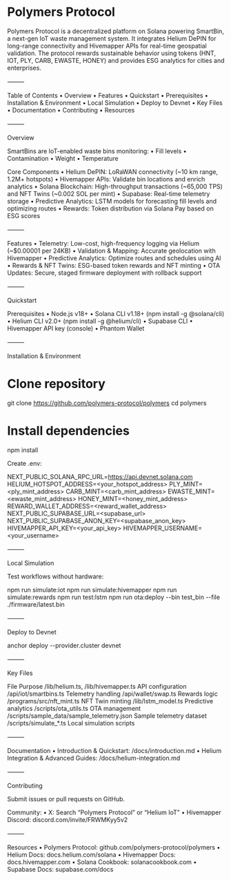 # Polymers Protocol

Polymers Protocol is a decentralized platform on Solana powering SmartBin, a next-gen IoT waste management system. It integrates Helium DePIN for long-range connectivity and Hivemapper APIs for real-time geospatial validation. The protocol rewards sustainable behavior using tokens (HNT, IOT, PLY, CARB, EWASTE, HONEY) and provides ESG analytics for cities and enterprises.

⸻

Table of Contents
	•	Overview
	•	Features
	•	Quickstart
	•	Prerequisites
	•	Installation & Environment
	•	Local Simulation
	•	Deploy to Devnet
	•	Key Files
	•	Documentation
	•	Contributing
	•	Resources

⸻

Overview

SmartBins are IoT-enabled waste bins monitoring:
	•	Fill levels
	•	Contamination
	•	Weight
	•	Temperature

Core Components
	•	Helium DePIN: LoRaWAN connectivity (~10 km range, 1.2M+ hotspots)
	•	Hivemapper APIs: Validate bin locations and enrich analytics
	•	Solana Blockchain: High-throughput transactions (~65,000 TPS) and NFT Twins (~0.002 SOL per mint)
	•	Supabase: Real-time telemetry storage
	•	Predictive Analytics: LSTM models for forecasting fill levels and optimizing routes
	•	Rewards: Token distribution via Solana Pay based on ESG scores

⸻

Features
	•	Telemetry: Low-cost, high-frequency logging via Helium (~$0.00001 per 24KB)
	•	Validation & Mapping: Accurate geolocation with Hivemapper
	•	Predictive Analytics: Optimize routes and schedules using AI
	•	Rewards & NFT Twins: ESG-based token rewards and NFT minting
	•	OTA Updates: Secure, staged firmware deployment with rollback support

⸻

Quickstart

Prerequisites
	•	Node.js v18+
	•	Solana CLI v1.18+ (npm install -g @solana/cli)
	•	Helium CLI v2.0+ (npm install -g @helium/cli)
	•	Supabase CLI
	•	Hivemapper API key (console)
	•	Phantom Wallet

⸻

Installation & Environment

# Clone repository
git clone https://github.com/polymers-protocol/polymers
cd polymers

# Install dependencies
npm install

Create .env:

NEXT_PUBLIC_SOLANA_RPC_URL=https://api.devnet.solana.com
HELIUM_HOTSPOT_ADDRESS=<your_hotspot_address>
PLY_MINT=<ply_mint_address>
CARB_MINT=<carb_mint_address>
EWASTE_MINT=<ewaste_mint_address>
HONEY_MINT=<honey_mint_address>
REWARD_WALLET_ADDRESS=<reward_wallet_address>
NEXT_PUBLIC_SUPABASE_URL=<supabase_url>
NEXT_PUBLIC_SUPABASE_ANON_KEY=<supabase_anon_key>
HIVEMAPPER_API_KEY=<your_api_key>
HIVEMAPPER_USERNAME=<your_username>


⸻

Local Simulation

Test workflows without hardware:

npm run simulate:iot
npm run simulate:hivemapper
npm run simulate:rewards
npm run test:lstm
npm run ota:deploy --bin test_bin --file ./firmware/latest.bin


⸻

Deploy to Devnet

anchor deploy --provider.cluster devnet


⸻

Key Files

File	Purpose
/lib/helium.ts, /lib/hivemapper.ts	API configuration
/api/iot/smartbins.ts	Telemetry handling
/api/wallet/swap.ts	Rewards logic
/programs/src/nft_mint.ts	NFT Twin minting
/lib/lstm_model.ts	Predictive analytics
/scripts/ota_utils.ts	OTA management
/scripts/sample_data/sample_telemetry.json	Sample telemetry dataset
/scripts/simulate_*.ts	Local simulation scripts


⸻

Documentation
	•	Introduction & Quickstart: /docs/introduction.md
	•	Helium Integration & Advanced Guides: /docs/helium-integration.md

⸻

Contributing

Submit issues or pull requests on GitHub.

Community:
	•	X: Search “Polymers Protocol” or “Helium IoT”
	•	Hivemapper Discord: discord.com/invite/FRWMKyy5v2

⸻

Resources
	•	Polymers Protocol: github.com/polymers-protocol/polymers
	•	Helium Docs: docs.helium.com/solana
	•	Hivemapper Docs: docs.hivemapper.com
	•	Solana Cookbook: solanacookbook.com
	•	Supabase Docs: supabase.com/docs
